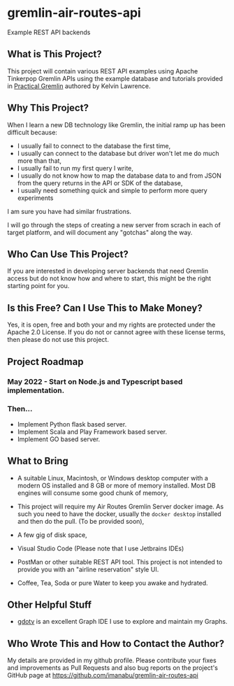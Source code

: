 # gremlin-air-routes-api
Example REST API backends

## What is This Project?

This project will contain various REST API examples using Apache Tinkerpop Gremlin APIs using 
the example database and tutorials provided in [Practical Gremlin](https://www.kelvinlawrence.net/book/Gremlin-Graph-Guide.html)
authored by Kelvin Lawrence.

## Why This Project? 
When I learn a new DB technology like Gremlin, the initial ramp up has been difficult because:

* I usually fail to connect to the database the first time,
* I usually can connect to the database but driver won't let me do much more than that,
* I usually fail to run my first query I write,
* I usually do not know how to map the database data to and from JSON from the query returns in the API or SDK of the database,
* I usually need something quick and simple to perform more query experiments

I am sure you have had similar frustrations. 

I will go through the steps of creating a new server from scrach in each of target platform, and
will document any "gotchas" along the way.

## Who Can Use This Project?

If you are interested in developing server backends that need Gremlin access but do not know
how and where to start, this might be the right starting point for you.

## Is this Free? Can I Use This to Make Money?

Yes, it is open, free and both your and my rights are protected under the Apache 2.0 License. If you do not or cannot agree with
these license terms, then please do not use this project.

## Project Roadmap

### May 2022 - Start on Node.js and Typescript based implementation.

### Then...

* Implement Python flask based server. 
* Implement Scala and Play Framework based server.
* Implement GO based server.

## What to Bring

* A suitable Linux, Macintosh, or Windows desktop computer with a modern OS installed and 8 GB or more
  of memory installed. Most DB engines will consume some good chunk of memory,

* This project will require my Air Routes Gremlin Server docker image. As such you need to have
  the docker, usually the `docker desktop` installed and then do the pull. (To be provided soon),

* A few gig of disk space,

* Visual Studio Code (Please note that I use Jetbrains IDEs)

* PostMan or other suitable REST API tool. This project is not intended to provide you with an "airline reservation" style UI.

* Coffee, Tea, Soda or pure Water to keep you awake and hydrated.

## Other Helpful Stuff

* [gdotv](https://gdotv.com) is an excellent Graph IDE I use to explore and maintain my Graphs.

## Who Wrote This and How to Contact the Author?

My details are provided in my github profile. 
Please contribute your fixes and improvements as Pull Requests and also bug reports on the
project's GitHub page at https://github.com/imanabu/gremlin-air-routes-api




